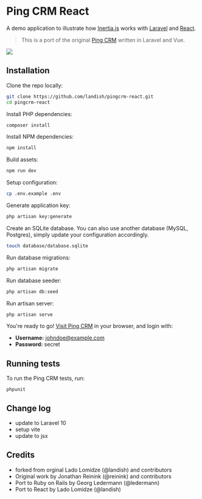 # Ping CRM React

A demo application to illustrate how [Inertia.js](https://inertiajs.com/) works with [Laravel](https://laravel.com/) and [React](https://reactjs.org/).

> This is a port of the original [Ping CRM](https://github.com/inertiajs/pingcrm) written in Laravel and Vue.

![](https://raw.githubusercontent.com/landish/pingcrm-react/master/screenshot.png)

## Installation

Clone the repo locally:

```sh
git clone https://github.com/landish/pingcrm-react.git
cd pingcrm-react
```

Install PHP dependencies:

```sh
composer install
```

Install NPM dependencies:

```sh
npm install
```

Build assets:

```sh
npm run dev
```

Setup configuration:

```sh
cp .env.example .env
```

Generate application key:

```sh
php artisan key:generate
```

Create an SQLite database. You can also use another database (MySQL, Postgres), simply update your configuration accordingly.

```sh
touch database/database.sqlite
```

Run database migrations:

```sh
php artisan migrate
```

Run database seeder:

```sh
php artisan db:seed
```

Run artisan server:

```sh
php artisan serve
```

You're ready to go! [Visit Ping CRM](http://127.0.0.1:8000/) in your browser, and login with:

- **Username:** johndoe@example.com
- **Password:** secret

## Running tests

To run the Ping CRM tests, run:

```
phpunit
```

## Change log

- update to Laravel 10
- setup vite
- update to jsx

## Credits

- forked from orginal Lado Lomidze (@landish) and contributors
- Original work by Jonathan Reinink (@reinink) and contributors
- Port to Ruby on Rails by Georg Ledermann (@ledermann)
- Port to React by Lado Lomidze (@landish)
